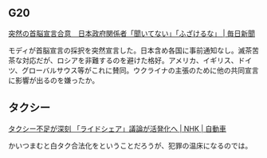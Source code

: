 ## G20

[突然の首脳宣言合意　日本政府関係者「聞いてない」「ふざけるな」 | 毎日新聞](https://mainichi.jp/articles/20230910/k00/00m/030/268000c)

モディが首脳宣言の採択を突然宣言した。日本含め各国に事前通知なし。滅茶苦茶な対応だが、ロシアを非難するのを避けた格好。アメリカ、イギリス、ドイツ、グローバルサウス等がこれに賛同。ウクライナの主張のために他の共同宣言に影響が出るのを嫌ったか。

## タクシー

[タクシー不足が深刻 「ライドシェア」議論が活発化へ | NHK | 自動車](https://www3.nhk.or.jp/news/html/20230910/k10014190901000.html)

かいつまむと白タク合法化をということだろうが、犯罪の温床になるのでは。
